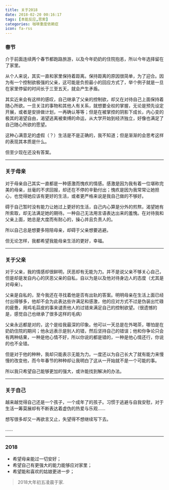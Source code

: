 ```yaml
---
title: 关于2018
date: 2018-02-20 00:16:17
tags: [本能反应,思索]
categories: 咖啡重度依赖症
icon: fa-rss
---
```


### 春节

介于前面连续两个春节都跑路旅游，以及今年奶奶的住院抱恙，所以今年选择留在了家里。

从个人来说，其实一直和家里保持着距离。保持距离的原因很简单，为了迎合。因为有一个控制欲极强的父亲，这可能是负担最小的回应方式了，举个例子就是一旦在家里停留的时间长于三至五天，就会产生矛盾。

其实近来会有这样的感叹，自己继承了父亲的控制欲，却又在对待自己上面保持着随心所欲。一旦关注的事物和其他人有关系，就想要全权的掌握，无论是预先设定开展，或者是安排做计划，一再确认等等；但是在被掌控的阴影下成长，内心变的极其的渴望自由，渴望逃离被束缚的命运，从大学开始到经济独立，好像也满足了自己随心所欲的愿望。

这种心满意足的虚假（？）生活是不是正确的，我不知道；但是渐渐的会思考这样的表现其本质是什么。

但至少现在还没有答案。

---

### 关于母亲

对于母亲自己其实一直都是一种感激而愧疚的情感。感激是因为我有着一位堪称完美的母亲，丝毫的不求回报，却还在不停的辛勤付出；愧疚是因为我常常让她担心，也觉得她应该有更好的生活，或者更严格来说是我自己做的不够好。

碍于自己暂时没有能力让她过上更好的生活，自己内心算是分外的煎熬，渴望她有所索取，却无法满足她的期待。一种自己无法用言语表达出来的羞愧。在对待我和父亲上面，她总是大度而有耐心的，操心并且负责人的。

所以自己总是想要多陪陪母亲，却碍于父亲想要逃避。

但无论怎样，我都希望我能母亲生活的更好，幸福。

---

### 关于父亲

对于父亲，我的情感却很鲜明，厌恶却有无能为力。并不是说父亲不够关心自己，但是却是发自内心的厌恶父亲的自私，自以为是以及他对待身边人的态度（尤其是对母亲）。

父亲是自私的，至今我还在寻找着他是否有出轨的答案。明明母亲在生活上面已经付出得够多，他却不会为此表达些许满足和感激，他的应对方式不过是伪装出忙碌的疲惫，用鸡毛蒜皮的事来谴责他人的过错来满足自己的控制欲望。（很遗憾的是，感觉自己也继承了很多这样的毛病）

父亲永远都是对的，这个是给我最深的印象。他可以一天总是在外喝茶，哪怕是在奶奶住院的期间；他永远表示是别人的错，然后坚持自己的错误；他和你争论只会有两种结果，一种是他心情不好，所以你说的都是错的，一种是他心情还行，你说的也不全错。

但是对于他的种种，我却只能表示无能为力。一度还以为自己长大了就有能力来慢慢的改变他，而今年春节的种种却让我明白了这从一开始就不是一个可能的事。

所以我只希望自己能够更加的强大，或许能找到解决的办法。

---

### 关于自己

越来越觉得自己还是一个孩子，一个成年了的孩子。习惯于逃避与自我安慰，对于生活一筹莫展却有不断表达着虚伪的热爱与乐观……

想写很多却又一再欲言又止，失望得不想继续写下去。

……

---

### 2018

- 希望母亲能过一切安好；
- 希望自己有更强大的能力能够应对家里；
- 希望能和喜欢的姑娘更进一步；


> 2018大年初五凌晨于家.
